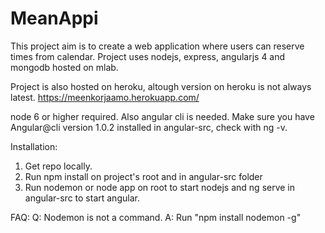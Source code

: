 # MeanAppi

This project aim is to create a web application where users can reserve times from calendar. 
Project uses nodejs, express, angularjs 4 and mongodb hosted on mlab.

Project is also hosted on heroku, altough version on heroku is not always latest.
https://meenkorjaamo.herokuapp.com/

node 6 or higher required.
Also angular cli is needed.
Make sure you have Angular@cli version 1.0.2 installed in angular-src, check with ng -v. 

Installation:

  1. Get repo locally.
  2. Run npm install on project's root and in angular-src folder
  3. Run nodemon or node app on root to start nodejs and ng serve in angular-src to start angular.
   
   
FAQ:
  Q: Nodemon is not a command.
  A: Run "npm install nodemon -g"
